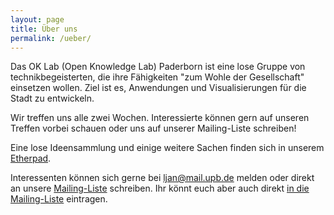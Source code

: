 ```yaml
---
layout: page
title: Über uns
permalink: /ueber/
---
```


Das OK Lab (Open Knowledge Lab) Paderborn ist eine lose Gruppe von technikbegeisterten, die ihre Fähigkeiten "zum Wohle der Gesellschaft" einsetzen wollen. Ziel ist es, Anwendungen und Visualisierungen für die Stadt zu entwickeln.

Wir treffen uns alle zwei Wochen. Interessierte können gern auf unseren Treffen vorbei schauen oder uns auf unserer Mailing-Liste schreiben!

Eine lose Ideensammlung und einige weitere Sachen finden sich in unserem [Etherpad](http://pad.okfn.org/p/codeforpb).

Interessenten können sich gerne bei <a 
href="mailto:ljan@mail.upb.de">ljan@mail.upb.de</a> melden oder direkt 
an unsere [Mailing-Liste](mailto:list@codeforpb.de) schreiben. Ihr könnt 
euch aber auch direkt [in die 
Mailing-Liste](lists.codeforpb.de/cgi-bin/mailman/listinfo/list) 
eintragen.
